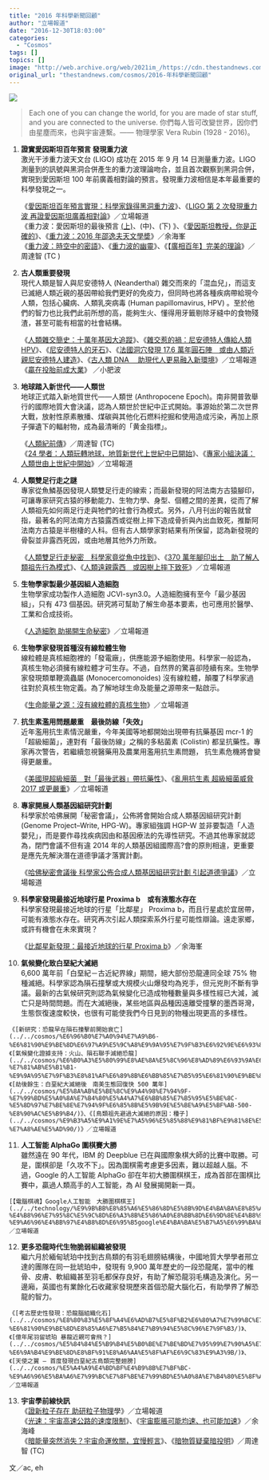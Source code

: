 ```yaml
---
title: "2016 年科學新聞回顧"
author: "立場報道"
date: "2016-12-30T18:03:00"
categories:
  - "Cosmos"
tags: []
topics: []
image: "http://web.archive.org/web/2021im_/https://cdn.thestandnews.com/media/photos/cache/science-03_ivF20_1200x0.png"
original_url: "thestandnews.com/cosmos/2016-年科學新聞回顧"
---
```

![](http://web.archive.org/web/2021im_/https://cdn.thestandnews.com/media/photos/cache/science-03_ivF20_1200x0.png)

> Each one of you can change the world, for you are made of star stuff, and you are connected to the universe. 你們每人皆可改變世界，因你們由星塵而來，也與宇宙連繫。—— 物理學家 Vera Rubin (1928 - 2016)。

1.  **證實愛因斯坦百年預言 發現重力波**  
    激光干涉重力波天文台 (LIGO) 成功在 2015 年 9 月 14 日測量重力波。LIGO 測量到的訊號與黑洞合併產生的重力波理論吻合，並且首次觀察到黑洞合併，實現到愛因斯坦 100 年前廣義相對論的預言。發現重力波相信是本年最重要的科學發現之一。  
      
    《[愛因斯坦百年預言實現：科學家錄得黑洞重力波](../../cosmos/%E6%84%9B%E5%9B%A0%E6%96%AF%E5%9D%A6%E7%99%BE%E5%B9%B4%E9%A0%90%E8%A8%80%E5%AF%A6%E7%8F%BE-%E7%A7%91%E5%AD%B8%E5%AE%B6%E9%8C%84%E5%BE%97%E9%BB%91%E6%B4%9E%E9%87%8D%E5%8A%9B%E6%B3%A2/)》、《[LIGO 第 2 次發現重力波 再證愛因斯坦廣義相對論](../../cosmos/ligo-%E7%AC%AC-2-%E6%AC%A1%E7%99%BC%E7%8F%BE%E9%87%8D%E5%8A%9B%E6%B3%A2-%E5%86%8D%E8%AD%89%E6%84%9B%E5%9B%A0%E6%96%AF%E5%9D%A6%E5%BB%A3%E7%BE%A9%E7%9B%B8%E5%B0%8D%E8%AB%96/)》／立場報道  
    《重力波：愛因斯坦的最後預言 [(上)](../../cosmos/%E9%87%8D%E5%8A%9B%E6%B3%A2-%E6%84%9B%E5%9B%A0%E6%96%AF%E5%9D%A6%E7%9A%84%E6%9C%80%E5%BE%8C%E9%A0%90%E8%A8%80-%E4%B8%8A/)、(中)、(下) 》、《[愛因斯坦教授，你是正確的](../../cosmos/%E6%84%9B%E5%9B%A0%E6%96%AF%E5%9D%A6%E6%95%99%E6%8E%88-%E4%BD%A0%E6%98%AF%E6%AD%A3%E7%A2%BA%E7%9A%84/)》、《[重力波：2016 年邵逸夫天文學奬](../../cosmos/%E9%87%8D%E5%8A%9B%E6%B3%A2-2016%E5%B9%B4%E9%82%B5%E9%80%B8%E5%A4%AB%E5%A4%A9%E6%96%87%E5%AD%B8%E5%A5%AC/)》／余海峯  
    《[重力波：時空中的密語](../../cosmos/%E9%87%8D%E5%8A%9B%E6%B3%A2-%E6%99%82%E7%A9%BA%E4%B8%AD%E7%9A%84%E5%AF%86%E8%AA%9E/)》、《[重力波的幽靈](../../cosmos/%E9%87%8D%E5%8A%9B%E6%B3%A2%E7%9A%84%E5%B9%BD%E9%9D%88/)》、《【[廣相百年】完美的理論](../../cosmos/%E5%AE%8C%E7%BE%8E%E7%9A%84%E7%90%86%E8%AB%96/)》／周達智 (TC )
2.  **古人類重要發現**  
    現代人類是智人與尼安德特人 (Neanderthal) 雜交而來的「混血兒」，而這支已滅絕人類近親的基因帶給我們更好的免疫力，但同時也將各種疾病帶給現今人類，包括心臟病、人類乳突病毒 (Human papillomavirus, HPV) 。至於他們的智力也比我們此前所想的高，能夠生火、懂得用牙籤剔除牙縫中的食物殘渣，甚至可能有相當的社會結構。  
      
    《[人類雜交簡史：十萬年基因大追蹤](../../cosmos/%E4%BA%BA%E9%A1%9E%E9%9B%9C%E4%BA%A4%E7%B0%A1%E5%8F%B2-%E5%8D%81%E8%90%AC%E5%B9%B4%E5%9F%BA%E5%9B%A0%E5%A4%A7%E8%BF%BD%E8%B9%A4/)》、《[雜交惹的禍：尼安德特人傳給人類 HPV](../../cosmos/%E9%9B%9C%E4%BA%A4%E6%83%B9%E7%9A%84%E7%A6%8D-%E5%B0%BC%E5%AE%89%E5%BE%B7%E7%89%B9%E4%BA%BA%E5%82%B3%E7%B5%A6%E4%BA%BA%E9%A1%9E-hpv/)》、《[尼安德特人的牙石](../../cosmos/%E5%B0%BC%E5%AE%89%E5%BE%B7%E7%89%B9%E4%BA%BA%E7%9A%84%E7%89%99%E7%9F%B3/)》、《[法國洞穴發現 17.6 萬年圓石陣　或由人類近親尼安德特人建造](../../cosmos/%E6%B3%95%E5%9C%8B%E6%B4%9E%E7%A9%B4%E7%99%BC%E7%8F%BE-17-6-%E8%90%AC%E5%B9%B4%E5%9C%93%E7%9F%B3%E9%99%A3-%E6%88%96%E7%94%B1%E4%BA%BA%E9%A1%9E%E8%BF%91%E8%A6%AA%E5%B0%BC%E5%AE%89%E5%BE%B7%E7%89%B9%E4%BA%BA%E5%BB%BA%E9%80%A0/)》、《[古人類 DNA 　助現代人更易融入新環境](../../cosmos/%E5%8F%A4%E4%BA%BA%E9%A1%9E-dna-%E5%8A%A9%E7%8F%BE%E4%BB%A3%E4%BA%BA%E6%9B%B4%E6%98%93%E8%9E%8D%E5%85%A5%E6%96%B0%E7%92%B0%E5%A2%83/)》／立場報道  
    《[贏在投胎前成大業](../../book/%E8%B4%8F%E5%9C%A8%E6%8A%95%E8%83%8E%E5%89%8D%E6%88%90%E5%A4%A7%E6%A5%AD/)》 ／小肥波
3.  **地球踏入新世代——人類世**  
    地球正式踏入新地質世代——人類世 (Anthropocene Epoch)。南非開普敦舉行的國際地質大會決議，認為人類世於世紀中正式開始。事源始於第二次世界大戰，放射性原素散播、煤碳與其他化石燃料挖掘和使用造成污染，再加上原子彈遺下的輻射物，成為最清晰的「黄金指標」。  
      
    《[人類紀前傳](../../cosmos/%E4%BA%BA%E9%A1%9E%E7%B4%80%E5%89%8D%E5%82%B3/)》／周達智 (TC)  
    《[24 學者：人類玩轉地球，地質新世代上世紀中已開始](../../cosmos/24-%E5%AD%B8%E8%80%85-%E4%BA%BA%E9%A1%9E%E7%8E%A9%E8%BD%89%E5%9C%B0%E7%90%83-%E5%9C%B0%E8%B3%AA%E6%96%B0%E4%B8%96%E4%BB%A3%E4%B8%8A%E4%B8%96%E7%B4%80%E4%B8%AD%E5%B7%B2%E9%96%8B%E5%A7%8B/)》、《[專家小組決議：人類世由上世紀中開始](../../cosmos/%E5%B0%88%E5%AE%B6%E5%B0%8F%E7%B5%84%E6%B1%BA%E8%AD%B0-%E4%BA%BA%E9%A1%9E%E4%B8%96%E7%94%B1%E4%B8%8A%E4%B8%96%E7%B4%80%E4%B8%AD%E9%96%8B%E5%A7%8B/)》／立場報道
4.  **人類雙足行走之謎**  
    專家從魚鱗基因發現人類雙足行走的線索；而最新發現的阿法南方古猿腳印，可讓專家研究古猿的移動能力、生物力學、身型、個體之間的差異，從而了解人類祖先如何兩足行走與牠們的社會行為模式。另外，八月刊出的報告就曾指，最著名的阿法南方古猿露西或從樹上摔下造成骨折與內出血致死，推斷阿法南方古猿是半樹棲的人科。但有古人類學家對結果有所保留，認為新發現的骨裂並非露西死因，或由地層其他外力所致。  
      
    《[人類雙足行走秘密　科學家竟從魚中找到](../../cosmos/%E4%BA%BA%E9%A1%9E%E9%9B%99%E8%B6%B3%E8%A1%8C%E8%B5%B0%E7%A7%98%E5%AF%86-%E7%A7%91%E5%AD%B8%E5%AE%B6%E7%AB%9F%E5%BE%9E%E9%AD%9A%E4%B8%AD%E6%89%BE%E5%88%B0/)》、《[370 萬年腳印出土　助了解人類祖先行為模式](../../cosmos/370-%E8%90%AC%E5%B9%B4%E8%85%B3%E5%8D%B0%E5%87%BA%E5%9C%9F-%E5%8A%A9%E4%BA%86%E8%A7%A3%E4%BA%BA%E9%A1%9E%E7%A5%96%E5%85%88%E8%A1%8C%E7%82%BA%E6%A8%A1%E5%BC%8F/)》、《[人類遠親露西　或因樹上摔下致死](../../cosmos/%E4%BA%BA%E9%A1%9E%E9%81%A0%E8%A6%AA%E9%9C%B2%E8%A5%BF-%E6%88%96%E5%9B%A0%E6%A8%B9%E4%B8%8A%E6%91%94%E4%B8%8B%E8%87%B4%E6%AD%BB/)》／立場報道
5.  **生物學家製最少基因組人造細胞**  
    生物學家成功製作人造細胞 JCVI-syn3.0。人造細胞擁有至今「最少基因組」，只有 473 個基因。研究將可幫助了解生命基本要素，也可應用於醫學、工業和合成技術。  
      
    《[人造細胞 助揭開生命秘密](../../cosmos/%E4%BA%BA%E9%80%A0%E7%B4%B0%E8%83%9E-%E5%8A%A9%E6%8F%AD%E9%96%8B%E7%94%9F%E5%91%BD%E7%A7%98%E5%AF%86/)》／立場報道
6.  **生物學家發現首種沒有線粒體生物**  
    線粒體是真核細胞裡的「發電廠」，供應能源予細胞使用。科學家一般認為，真核生物必須擁有線粒體才可生存。不過，自然界的驚喜卻陸續有來。生物學家發現類單鞭滴蟲屬 (Monocercomonoides) 沒有線粒體，顛覆了科學家過往對於真核生物定義。為了解地球生命及能量之源帶來一點啟示。  
      
    《[生命能量之源：沒有線粒體的真核生物](../../cosmos/%E7%94%9F%E5%91%BD%E8%83%BD%E9%87%8F%E4%B9%8B%E6%BA%90-%E6%B2%92%E6%9C%89%E7%B7%9A%E7%B2%92%E9%AB%94%E7%9A%84%E7%9C%9F%E6%A0%B8%E7%94%9F%E7%89%A9/)》／立場報道
7.  **抗生素濫用問題嚴重　最後防線「失效」**  
    近年濫用抗生素情況嚴重，今年美國等地都開始出現帶有抗藥基因 mcr-1 的「超級細菌」，連對有「最後防線」之稱的多粘菌素 (Colistin) 都呈抗藥性。專家再次警告，若繼續忽視醫藥用及農業用濫用抗生素問題， 抗生素危機將會變得更嚴重。  
      
    《[美國現超級細菌　對「最後武器」帶抗藥性](../../personal/%E7%BE%8E%E5%9C%8B%E7%8F%BE%E8%B6%85%E7%B4%9A%E7%B4%B0%E8%8F%8C-%E5%B0%8D-%E6%9C%80%E5%BE%8C%E6%AD%A6%E5%99%A8-%E5%B8%B6%E6%8A%97%E8%97%A5%E6%80%A7/)》、《[亂用抗生素 超級細菌威脅 2017 或更嚴重](../../cosmos/%E4%BA%82%E7%94%A8%E6%8A%97%E7%94%9F%E7%B4%A0-%E8%B6%85%E7%B4%9A%E7%B4%B0%E8%8F%8C%E5%A8%81%E8%84%85-2017-%E6%88%96%E6%9B%B4%E5%9A%B4%E9%87%8D/)》／立場報道
8.  **專家開展人類基因組研究計劃**  
    科學家於哈佛展開「秘密會議」，公佈將會開始合成人類基因組研究計劃 (Genome Project–Write, HPG-W)。專家組強調 HGP-W 並非要製造「人造嬰兒」，而是要作尋找疾病因由和基因療法的先導性研究。不過其他專家就認為，閉門會議不但有違 2014 年的人類基因組國際高?會的原則相違，更重要是應先先解決潛在道德爭議才落實計劃。  
      
    《[哈佛秘密會議後 科學家公佈合成人類基因組研究計劃 引起道德爭議](../../cosmos/%E5%93%88%E4%BD%9B%E7%A7%98%E5%AF%86%E6%9C%83%E8%AD%B0%E5%BE%8C-%E7%A7%91%E5%AD%B8%E5%AE%B6%E5%85%AC%E4%BD%88%E5%90%88%E6%88%90%E4%BA%BA%E9%A1%9E%E5%9F%BA%E5%9B%A0%E7%B5%84%E7%A0%94%E7%A9%B6%E8%A8%88%E5%8A%83-%E5%BC%95%E8%B5%B7%E9%81%93%E5%BE%B7%E7%88%AD%E8%AD%B0/)》／立場報道
9.  **科學家發現最接近地球行星 Proxima b　或有液態水存在**  
    科學家發現最接近地球的行星「比鄰星」 Proxima b，而且行星處於宜居帶，可能有液態水存在。研究再次引起人類探索系外行星可能性辯論。遠走家鄉，或許有機會在未來實現？  
      
    《[比鄰星新發現：最接近地球的行星 Proxima b](../../cosmos/%E6%AF%94%E9%84%B0%E6%98%9F%E6%96%B0%E7%99%BC%E7%8F%BE-%E6%9C%80%E6%8E%A5%E8%BF%91%E5%9C%B0%E7%90%83%E7%9A%84%E8%A1%8C%E6%98%9F-proxima-b/)》／余海峯
10.  **氣候變化致白堊紀大滅絕**  
    6,600 萬年前「白堊紀－古近紀界線」期間，絕大部份恐龍連同全球 75% 物種滅絕。科學家認為隕石撞擊或大規模火山爆發均為兇手，但元兇則不斷有爭議。最新的古氣候研究則認為氣候變化已造成物種數量與多樣性經已大減，滅亡只是時間問題。而在大滅絕後，某些地區與品種因遠離受撞擊的墨西哥灣，生態恢復速度較快，也很有可能使我們今日見到的物種出現更高的多樣性。  
      
    《[新研究：恐龍早在隕石撞擊前開始衰亡](../../cosmos/%E6%96%B0%E7%A0%94%E7%A9%B6-%E6%81%90%E9%BE%8D%E6%97%A9%E5%9C%A8%E9%9A%95%E7%9F%B3%E6%92%9E%E6%93%8A%E5%89%8D%E9%96%8B%E5%A7%8B%E8%A1%B0%E4%BA%A1/)》、《[氣候變化證據支持：火山、隕石聯手滅絕恐龍](../../cosmos/%E6%B0%A3%E5%80%99%E8%AE%8A%E5%8C%96%E8%AD%89%E6%93%9A%E6%94%AF%E6%8C%81-%E7%81%AB%E5%B1%B1-%E9%9A%95%E7%9F%B3%E8%81%AF%E6%89%8B%E6%BB%85%E7%B5%95%E6%81%90%E9%BE%8D/)》、《[劫後餘生：白堊紀大滅絕後　南美生態回復快 500 萬年](../../cosmos/%E5%8A%AB%E5%BE%8C%E9%A4%98%E7%94%9F-%E7%99%BD%E5%A0%8A%E7%B4%80%E5%A4%A7%E6%BB%85%E7%B5%95%E5%BE%8C-%E5%8D%97%E7%BE%8E%E7%94%9F%E6%85%8B%E5%9B%9E%E5%BE%A9%E5%BF%AB-500-%E8%90%AC%E5%B9%B4/)》、《[鳥類祖先避過大滅絕的原因：種子](../../cosmos/%E9%B3%A5%E9%A1%9E%E7%A5%96%E5%85%88%E9%81%BF%E9%81%8E%E5%A4%A7%E6%BB%85%E7%B5%95%E7%9A%84%E5%8E%9F%E5%9B%A0-%E7%A8%AE%E5%AD%90/)》／立場報道
11.  **人工智能 AlphaGo 圍棋賽大勝**  
    雖然遠在 90 年代，IBM 的 Deepblue 已在與國際象棋大師的比賽中取勝。可是，圍棋卻是「久攻不下」。因為圍棋需考慮更多因素，難以超越人腦。不過，Google 的人工智能 AlphaGo 卻在年初大勝圍棋棋王，成為首部在圍棋比賽中，贏過人類高手的人工智能，為 AI 發展揭開新一頁。  
      
    [【電腦棋魂】Google人工智能　大勝圍棋棋王](../../technology/%E9%9B%BB%E8%85%A6%E5%86%8D%E5%8B%9D%E4%BA%BA%E8%85%A6-%E4%B8%96%E7%95%8C%E5%9C%8D%E6%A3%8B%E5%86%A0%E8%BB%8D%E6%9D%8E%E4%B8%96%E4%B9%AD-%E9%A6%96%E4%BB%97%E4%B8%8D%E6%95%B5google%E4%BA%BA%E5%B7%A5%E6%99%BA%E8%83%BD/)／立場報道
12.  **更多恐龍時代生物脆弱組織被發現**  
    繼六月於緬甸琥珀中找到古鳥類的有羽毛翅膀結構後，中國地質大學學者邢立達的團隊在同一批琥珀中，發現有 9,900 萬年歷史的一段恐龍尾，當中的椎骨、皮膚、軟組織甚至羽毛都保存良好，有助了解恐龍羽毛構造及演化。另一邊廂，英國也有業餘化石收藏家發現歷來首個恐龍大腦化石，有助學界了解恐龍的智力。  
      
    《[考古歷史性發現：恐龍腦組織化石](../../cosmos/%E8%80%83%E5%8F%A4%E6%AD%B7%E5%8F%B2%E6%80%A7%E7%99%BC%E7%8F%BE-%E6%81%90%E9%BE%8D%E8%85%A6%E7%B5%84%E7%B9%94%E5%8C%96%E7%9F%B3/)》、《[億年尾羽留琥珀 暴龍近親可會飛？](../../cosmos/%E5%84%84%E5%B9%B4%E5%B0%BE%E7%BE%BD%E7%95%99%E7%90%A5%E7%8F%80-%E6%9A%B4%E9%BE%8D%E8%BF%91%E8%A6%AA%E5%8F%AF%E6%9C%83%E9%A3%9B/)》、《[天使之翼 — 首度發現白堊紀古鳥類完整翅膀](../../cosmos/%E5%A4%A9%E4%BD%BF%E4%B9%8B%E7%BF%BC-%E9%A6%96%E5%BA%A6%E7%99%BC%E7%8F%BE%E7%99%BD%E5%A0%8A%E7%B4%80%E5%8F%A4%E9%B3%A5%E9%A1%9E%E5%AE%8C%E6%95%B4%E7%BF%85%E8%86%80/)》／立場報道
13.  **宇宙學前線快訊**  
    《[證新粒子存在 助研粒子物理](../../cosmos/%E8%AD%89%E6%96%B0%E7%B2%92%E5%AD%90%E5%AD%98%E5%9C%A8-%E5%8A%A9%E7%A0%94%E7%B2%92%E5%AD%90%E7%89%A9%E7%90%86%E5%AD%B8/)學》／立場報道  
    《[光速：宇宙高速公路的速度限制](../../cosmos/%E5%85%89%E9%80%9F-%E5%AE%87%E5%AE%99%E9%AB%98%E9%80%9F%E5%85%AC%E8%B7%AF%E7%9A%84%E9%80%9F%E5%BA%A6%E9%99%90%E5%88%B6/)》、《[宇宙膨脹可能均速、也可能加速](../../cosmos/%E5%AE%87%E5%AE%99%E8%86%A8%E8%84%B9%E5%8F%AF%E8%83%BD%E5%9D%87%E9%80%9F-%E4%B9%9F%E5%8F%AF%E8%83%BD%E5%8A%A0%E9%80%9F/)》／余海峰  
    《[暗能量突然消失？宇宙命運攸關，宜慢輕言](../../cosmos/%E6%9A%97%E8%83%BD%E9%87%8F%E7%AA%81%E7%84%B6%E6%B6%88%E5%A4%B1-%E5%AE%87%E5%AE%99%E5%91%BD%E9%81%8B%E6%94%B8%E9%97%97-%E5%AE%9C%E6%85%A2%E8%BC%95%E8%A8%80/)》、《[暗物質疑棄暗投明](../../cosmos/%E6%9A%97%E7%89%A9%E8%B3%AA%E7%96%91%E6%A3%84%E6%9A%97%E6%8A%95%E6%98%8E/)》／周達智 (TC)

文／ac, eh